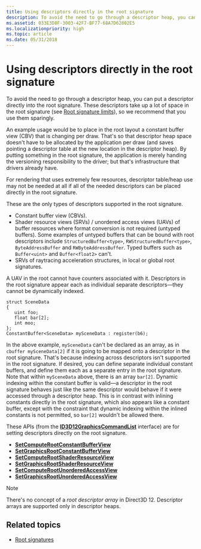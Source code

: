 ```yaml
---
title: Using descriptors directly in the root signature
description: To avoid the need to go through a descriptor heap, you can put a descriptor directly into the root signature.
ms.assetid: 033E3D8F-3003-42F7-BF77-68A7D62802E5
ms.localizationpriority: high
ms.topic: article
ms.date: 05/31/2018
---
```


# Using descriptors directly in the root signature

To avoid the need to go through a descriptor heap, you can put a descriptor directly into the root signature. These descriptors take up a lot of space in the root signature (see [Root signature limits](/windows/win32/direct3d12/root-signature-limits)), so we recommend that you use them sparingly.

An example usage would be to place in the root layout a constant buffer view (CBV) that is changing per draw. That's so that descriptor heap space doesn't have to be allocated by the application per draw (and saves pointing a descriptor table at the new location in the descriptor heap). By putting something in the root signature, the application is merely handing the versioning responsibility to the driver; but that's infrastructure that drivers already have.

For rendering that uses extremely few resources, descriptor table/heap use may not be needed at all if all of the needed descriptors can be placed directly in the root signature.

These are the only types of descriptors supported in the root signature.

- Constant buffer view (CBVs).
- Shader resource views (SRVs) / unordered access views (UAVs) of buffer resources where format conversion is not required (untyped buffers). Some examples of untyped buffers that can be bound with root descriptors include `StructuredBuffer<type>`, `RWStructuredBuffer<type>`, `ByteAddressBuffer` and `RWByteAddressBuffer`. Typed buffers such as `Buffer<uint>` and `Buffer<float2>` can't.
- SRVs of raytracing acceleration structures, in local or global root signatures. 

A UAV in the root cannot have counters associated with it. Descriptors in the root signature appear each as individual separate descriptors&mdash;they cannot be dynamically indexed.

``` syntax
struct SceneData
{
   uint foo;
   float bar[2];
   int moo;
};
ConstantBuffer<SceneData> mySceneData : register(b6);
```

In the above example, `mySceneData` can't be declared as an array, as in `cbuffer mySceneData[2]` if it is going to be mapped onto a descriptor in the root signature. That's because indexing across descriptors isn't supported in the root signature. If desired, you can define separate individual constant buffers, and define them each as a separate entry in the root signature. Note that within `mySceneData` above, there is an array `bar[2]`. Dynamic indexing within the constant buffer is valid&mdash;a descriptor in the root signature behaves just like the same descriptor would behave if it were accessed through a descriptor heap. This is in contrast with inlining constants directly in the root signature, which also appears like a constant buffer, except with the constraint that dynamic indexing within the inlined constants is not permitted, so `bar[2]` wouldn't be allowed there.

These APIs (from the [**ID3D12GraphicsCommandList**](/windows/win32/api/d3d12/nn-d3d12-id3d12graphicscommandlist) interface) are for setting descriptors directly on the root signature.

-   [**SetComputeRootConstantBufferView**](/windows/win32/api/d3d12/nf-d3d12-id3d12graphicscommandlist-setcomputerootconstantbufferview)
-   [**SetGraphicsRootConstantBufferView**](/windows/win32/api/d3d12/nf-d3d12-id3d12graphicscommandlist-setgraphicsrootconstantbufferview)
-   [**SetComputeRootShaderResourceView**](/windows/win32/api/d3d12/nf-d3d12-id3d12graphicscommandlist-setcomputerootshaderresourceview)
-   [**SetGraphicsRootShaderResourceView**](/windows/win32/api/d3d12/nf-d3d12-id3d12graphicscommandlist-setgraphicsrootshaderresourceview)
-   [**SetComputeRootUnorderedAccessView**](/windows/win32/api/d3d12/nf-d3d12-id3d12graphicscommandlist-setcomputerootunorderedaccessview)
-   [**SetGraphicsRootUnorderedAccessView**](/windows/win32/api/d3d12/nf-d3d12-id3d12graphicscommandlist-setgraphicsrootunorderedaccessview)

> [!NOTE]  
> There's no concept of a *root descriptor array* in Direct3D 12. Descriptor arrays are supported only in descriptor heaps.

## Related topics

* [Root signatures](root-signatures.md)
